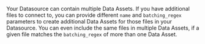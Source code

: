 Your Datasource can contain multiple Data Assets.  If you have additional files to connect to, you can provide different `name` and `batching_regex` parameters to create additional Data Assets for those files in your Datasource.  You can even include the same files in multiple Data Assets, if a given file matches the `batching_regex` of more than one Data Asset.